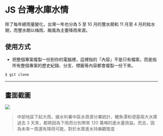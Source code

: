 # JS 台灣水庫水情

除了每年總雨量變化，台灣一年也分為 5 至 10 月的豐水期和 11 月至 4 月的枯水期，而豐水期以梅雨、颱風為主要降雨來源。

## 使用方式
- 把整個專案複製一份到你的電腦裡，這裡指的「內容」不是只有檔案，而是指所有整個專案的歷史紀錄、分支、標籤等內容都會複製一份下來。
```sh
$ git clone
```

----

## 畫面截圖
![](https://i.imgur.com/bzBvIdg.png)
> 中部地區下起大雨，據水利署中區水資源分署統計，鯉魚潭和德基兩大水庫過去 3 天來，都將因為下雨而分別帶來 120 萬噸的進水量效益。而且，因為未來一周還有降雨可能，對於水庫進水持樂觀態度
